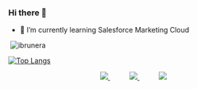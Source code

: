 ### Hi there 👋

- 🌱 I’m currently learning Salesforce Marketing Cloud

<p>&nbsp;<img align="justify" src="https://github-readme-stats.vercel.app/api?username=ibrunera&show_icons=true&locale=en&=true&theme=dark" alt="ibrunera" /></p>

[![Top Langs](https://github-readme-stats.vercel.app/api/top-langs/?username=ibrunera&layout=compact&how_icons=true&theme=dark&hide=java)](https://github.com/anuraghazra/github-readme-stats)

<p align="center">
    <a href="https://github.com/ibrunera">
        <img  src="https://img.shields.io/badge/github-%23100000.svg?&style=for-the-badge&logo=github&logoColor=white">
    </a>
    &nbsp;&nbsp;&nbsp;&nbsp;&nbsp;&nbsp;&nbsp;&nbsp;&nbsp;
    <a href="bteixeira010@gmail.com">
        <img src="https://img.shields.io/badge/gmail-D14836?&style=for-the-badge&logo=gmail&logoColor=white&link=mailto:lucas.f.dib@gmail.com">
    </a>
    &nbsp;&nbsp;&nbsp;&nbsp;&nbsp;&nbsp;&nbsp;&nbsp;&nbsp;
    <a href="https://www.linkedin.com/in/bteixeira-silva/">
        <img src="https://img.shields.io/badge/linkedin-%230077B5.svg?&style=for-the-badge&logo=linkedin&logoColor=white">
    </a>
</p>
